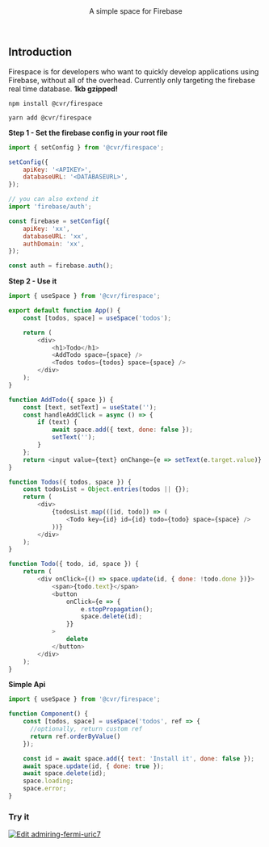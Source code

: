 <p>&nbsp;</p>
<p align='center'>A simple space for Firebase</p>
<p>&nbsp;</p>

## Introduction

Firespace is for developers who want to quickly develop applications using Firebase, without all of the overhead. Currently only targeting the firebase real time database. 
**1kb gzipped!**

```
npm install @cvr/firespace
```

```
yarn add @cvr/firespace
```

**Step 1 - Set the firebase config in your root file**

```js
import { setConfig } from '@cvr/firespace';

setConfig({
    apiKey: '<APIKEY>',
    databaseURL: '<DATABASEURL>',
});

// you can also extend it
import 'firebase/auth';

const firebase = setConfig({
    apiKey: 'xx',
    databaseURL: 'xx',
    authDomain: 'xx',
});

const auth = firebase.auth();
```

**Step 2 - Use it**

```js
import { useSpace } from '@cvr/firespace';

export default function App() {
    const [todos, space] = useSpace('todos');

    return (
        <div>
            <h1>Todo</h1>
            <AddTodo space={space} />
            <Todos todos={todos} space={space} />
        </div>
    );
}

function AddTodo({ space }) {
    const [text, setText] = useState('');
    const handleAddClick = async () => {
        if (text) {
            await space.add({ text, done: false });
            setText('');
        }
    };
    return <input value={text} onChange={e => setText(e.target.value)} placeholder="What to do next" />;
}

function Todos({ todos, space }) {
    const todosList = Object.entries(todos || {});
    return (
        <div>
            {todosList.map(([id, todo]) => (
                <Todo key={id} id={id} todo={todo} space={space} />
            ))}
        </div>
    );
}

function Todo({ todo, id, space }) {
    return (
        <div onClick={() => space.update(id, { done: !todo.done })}>
            <span>{todo.text}</span>
            <button
                onClick={e => {
                    e.stopPropagation();
                    space.delete(id);
                }}
            >
                delete
            </button>
        </div>
    );
}
```

**Simple Api**

```js
import { useSpace } from '@cvr/firespace';

function Component() {
    const [todos, space] = useSpace('todos', ref => {
      //optionally, return custom ref
      return ref.orderByValue()
    });

    const id = await space.add({ text: 'Install it', done: false });
    await space.update(id, { done: true });
    await space.delete(id);
    space.loading;
    space.error;
}
```

### Try it

[![Edit admiring-fermi-uric7](https://codesandbox.io/static/img/play-codesandbox.svg)](https://codesandbox.io/s/admiring-fermi-uric7?fontsize=14)
